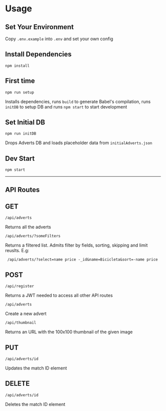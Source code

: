 # Usage

## Set Your Environment

Copy `.env.example` into `.env` and set your own config

## Install Dependencies

    npm install

## First time

    npm run setup

Installs dependencies, runs `build` to generate Babel's compilation, runs `initDB` to setup DB and runs `npm start` to start development

## Set Initial DB

    npm run initDB

Drops Adverts DB and loads placeholder data from `initialAdverts.json`

## Dev Start

    npm start

---

## API Routes

## GET

    /api/adverts

Returns all the adverts

    /api/adverts/?someFilters

Returns a filtered list. Admits filter by fields, sorting, skipping and limit reuslts. E.g:

` /api/adverts/?select=name price -_id&name=Bicicleta&sort=-name price`

## POST

    /api/register

Returns a JWT needed to access all other API routes

    /api/adverts

Create a new advert

    /api/thumbnail

Returns an URL with the 100x100 thumbnail of the given image

## PUT

    /api/adverts/id

Updates the match ID element

## DELETE

    /api/adverts/id

Deletes the match ID element
